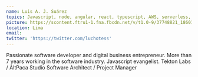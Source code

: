 ```yaml
---
name: Luis A. J. Suárez
topics: Javascript, node, angular, react, typescript, AWS, serverless,
picture: https://scontent.ftru1-1.fna.fbcdn.net/v/t1.0-9/37748821_1860159617621722_3443564212243136512_n.jpg?_nc_cat=104&_nc_oc=AQnDA2x2aGexqUGd2hjdbnZNrKRA6qUwsiw103RQ8LwulMUkoKXTvpu5jzJlUdjOlGG9yDVUeBXSbQ3TLmH0fVsi&_nc_ht=scontent.ftru1-1.fna&oh=5687490a484397f2ffacd407d8210238&oe=5E58DBFD
location: Lima
email: 
twitter: 'https://twitter.com/luchotess'
---
```


Passionate software developer and digital business entrepreneur. More than 7 years working in the software industry. Javascript evangelist.
Tekton Labs / AltPaca Studio
Software Architect / Project Manager

